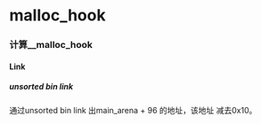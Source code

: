 # malloc_hook

### 计算__malloc_hook

#### Link

##### unsorted bin link 

通过unsorted bin link 出main_arena + 96 的地址，该地址 减去0x10。